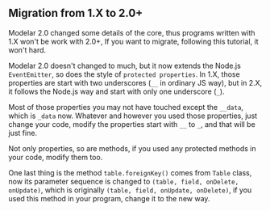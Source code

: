 ## Migration from 1.X to 2.0+

Modelar 2.0 changed some details of the core, thus programs written with 1.X 
won't be work with 2.0+, If you want to migrate, following this tutorial, it 
won't hard.

Modelar 2.0 doesn't changed to much, but it now extends the Node.js 
`EventEmitter`, so does the style of `protected properties`. In 1.X, those 
properties are start with two underscores (`__` in ordinary JS way), but in 
2.X, it follows the Node.js way and start with only one underscore (`_`).

Most of those properties you may not have touched except the `__data`, which 
is `_data` now. Whatever and however you used those properties, just change 
your code, modify the properties start with `__` to `_`, and that will be just
fine.

Not only properties, so are methods, if you used any protected methods in your 
code, modify them too.

One last thing is the method `table.foreignKey()` comes from `Table` class, 
now its parameter sequence is changed to `(table, field, onDelete, onUpdate)`,
which is originally `(table, field, onUpdate, onDelete)`, if you used this 
method in your program, change it to the new way.